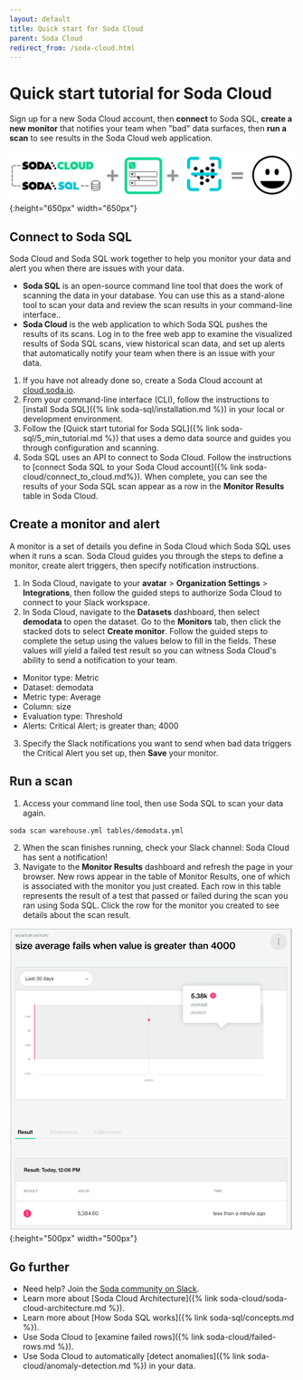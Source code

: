 ```yaml
---
layout: default
title: Quick start for Soda Cloud
parent: Soda Cloud
redirect_from: /soda-cloud.html
---
```


# Quick start tutorial for Soda Cloud

Sign up for a new Soda Cloud account, then **connect** to Soda SQL, **create a new monitor** that notifies your team when "bad" data surfaces, then **run a scan** to see results in the Soda Cloud web application.
<br />

![cloud-tutorial-happy-path](/assets/images/cloud-tutorial-happy-path.png){:height="650px" width="650px"}

## Connect to Soda SQL

Soda Cloud and Soda SQL work together to help you monitor your data and alert you when there are issues with your data.  

* **Soda SQL** is an open-source command line tool that does the work of scanning the data in your database. You can use this as a stand-alone tool to scan your data and review the scan results in your command-line interface..
* **Soda Cloud** is the web application to which Soda SQL pushes the results of its scans. Log in to the free web app to examine the visualized results of Soda SQL scans, view historical scan data, and set up alerts that automatically notify your team when there is an issue with your data. 

1. If you have not already done so, create a Soda Cloud account at <a href="https://cloud.soda.io/signup" target="_blank"> cloud.soda.io</a>.
2. From your command-line interface (CLI), follow the instructions to [install Soda SQL]({% link soda-sql/installation.md %}) in your local or development environment. 
3. Follow the [Quick start tutorial for Soda SQL]({% link soda-sql/5_min_tutorial.md %}) that uses a demo data source and guides you through configuration and scanning.
4. Soda SQL uses an API to connect to Soda Cloud. Follow the instructions to [connect Soda SQL to your Soda Cloud account]({% link soda-cloud/connect_to_cloud.md%}). When complete, you can see the results of your Soda SQL scan appear as a row in the **Monitor Results** table in Soda Cloud.


## Create a monitor and alert

A monitor is a set of details you define in Soda Cloud which Soda SQL uses when it runs a scan. Soda Cloud guides you through the steps to define a monitor, create alert triggers, then specify notification instructions. 

1. In Soda Cloud, navigate to your **avatar** > **Organization Settings** > **Integrations**, then follow the guided steps to authorize Soda Cloud to connect to your Slack workspace.
2. In Soda Cloud, navigate to the **Datasets** dashboard, then select **demodata** to open the dataset. Go to the **Monitors** tab, then click the stacked dots to select **Create monitor**. Follow the guided steps to complete the setup using the values below to fill in the fields. These values will yield a failed test result so you can witness Soda Cloud's ability to send a notification to your team.
* Monitor type: Metric
* Dataset: demodata 
* Metric type: Average 
* Column: size
* Evaluation type: Threshold 
* Alerts: Critical Alert; is greater than; 4000
3. Specify the Slack notifications you want to send when bad data triggers the Critical Alert you set up, then **Save** your monitor. 


## Run a scan

1. Access your command line tool, then use Soda SQL to scan your data again.
```shell
soda scan warehouse.yml tables/demodata.yml
```
2. When the scan finishes running, check your Slack channel: Soda Cloud has sent a notification! 
3. Navigate to the **Monitor Results** dashboard and refresh the page in your browser. New rows appear in the table of Monitor Results, one of which is associated with the monitor you just created. Each row in this table represents the result of a test that passed or failed during the scan you ran using Soda SQL. Click the row for the monitor you created to see details about the scan result.  

![cloud-tutorial-result](/assets/images/cloud-tutorial-result.png){:height="500px" width="500px"}


## Go further

* Need help? Join the <a href="http://community.soda.io/slack" target="_blank"> Soda community on Slack</a>.
* Learn more about [Soda Cloud Architecture]({% link soda-cloud/soda-cloud-architecture.md %}).
* Learn more about [How Soda SQL works]({% link soda-sql/concepts.md %}).
* Use Soda Cloud to [examine failed rows]({% link soda-cloud/failed-rows.md %}).
* Use Soda Cloud to automatically [detect anomalies]({% link soda-cloud/anomaly-detection.md %}) in your data.
